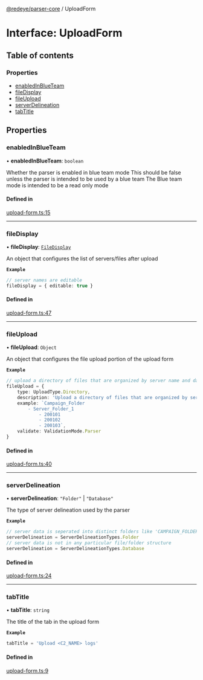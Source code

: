 [@redeye/parser-core](../index.md) / UploadForm

# Interface: UploadForm

## Table of contents

### Properties

- [enabledInBlueTeam](UploadForm.md#enabledinblueteam)
- [fileDisplay](UploadForm.md#filedisplay)
- [fileUpload](UploadForm.md#fileupload)
- [serverDelineation](UploadForm.md#serverdelineation)
- [tabTitle](UploadForm.md#tabtitle)

## Properties

### enabledInBlueTeam

• **enabledInBlueTeam**: `boolean`

Whether the parser is enabled in blue team mode
This should be false unless the parser is intended to be used by a blue team
The Blue team mode is intended to be a read only mode

#### Defined in

[upload-form.ts:15](https://github.com/cisagov/RedEye/blob/9f9475cf/parsers/parser-core/src/parser-info/upload-form.ts#L15)

___

### fileDisplay

• **fileDisplay**: [`FileDisplay`](FileDisplay.md)

An object that configures the list of servers/files after upload

**`Example`**

```ts
// server names are editable
fileDisplay = { editable: true }
```

#### Defined in

[upload-form.ts:47](https://github.com/cisagov/RedEye/blob/9f9475cf/parsers/parser-core/src/parser-info/upload-form.ts#L47)

___

### fileUpload

• **fileUpload**: `Object`

An object that configures the file upload portion of the upload form

**`Example`**

```ts
// upload a directory of files that are organized by server name and date in the format: <FOLDER_TO_UPLOAD>/<SERVER_NAME>/<YYYYMMDD>/
fileUpload = {
	type: UploadType.Directory,
	description: 'Upload a directory of files that are organized by server name and date in the format: <FOLDER_TO_UPLOAD>/<SERVER_NAME>/<YYYYMMDD>/',
	example: `Campaign_Folder
		- Server_Folder_1
			- 200101
			- 200102
			- 200103`,
	validate: ValidationMode.Parser
}
```

#### Defined in

[upload-form.ts:40](https://github.com/cisagov/RedEye/blob/9f9475cf/parsers/parser-core/src/parser-info/upload-form.ts#L40)

___

### serverDelineation

• **serverDelineation**: ``"Folder"`` \| ``"Database"``

The type of server delineation used by the parser

**`Example`**

```ts
// server data is seperated into distinct folders like 'CAMPAIGN_FOLDER/SERVER_FOLDER/DATE_FOLDER'
serverDelineation = ServerDelineationTypes.Folder
// server data is not in any particular file/folder structure
serverDelineation = ServerDelineationTypes.Database
```

#### Defined in

[upload-form.ts:24](https://github.com/cisagov/RedEye/blob/9f9475cf/parsers/parser-core/src/parser-info/upload-form.ts#L24)

___

### tabTitle

• **tabTitle**: `string`

The title of the tab in the upload form

**`Example`**

```ts
tabTitle = 'Upload <C2_NAME> logs'
```

#### Defined in

[upload-form.ts:9](https://github.com/cisagov/RedEye/blob/9f9475cf/parsers/parser-core/src/parser-info/upload-form.ts#L9)
